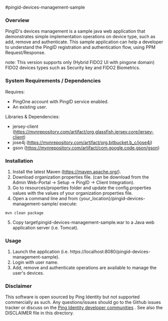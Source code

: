 #pingid-devices-management-sample

### Overview

PingID's devices management is a sample java web application that demonstrates simple implementation operations on device type, such as add, remove and authenticate.
This sample application can help a developer to understand the PingID registration and authentication flow, using PPM Request/Response.

note: This version supports only (Hybrid FIDO2 UI with pingone domain) FIDO2 devices types such as Security key and FIDO2 Biometrics.

### System Requirements / Dependencies

Requires:
 - PingOne account with PingID service enabled.
 - An existing user.

Libraries & Dependencies:
 - jersey-client (https://mvnrepository.com/artifact/org.glassfish.jersey.core/jersey-client)
 - jose4j (https://mvnrepository.com/artifact/org.bitbucket.b_c/jose4j)
 - gson (https://mvnrepository.com/artifact/com.google.code.gson/gson)

 
### Installation
 
1. Install the latest Maven (https://maven.apache.org/).
2. Download organization properties file. (can be download from the Admin Web-Portal -> Setup -> PingID -> Client Integration).
3. Go to resources/properties folder and update the config.properties values with the values of your organization properties file. 
4. Open a command line and from {your_location}/pingid-devices-management-sample/ execute:
```
mvn clean package
```
5. Copy target\pingid-devices-management-sample.war to a Java web application server (i.e. Tomcat).


### Usage

1. Launch the application (i.e. https://localhost:8080/pingid-devices-management-sample).
2. Login with user name.
3. Add, remove and authenticate operations are available to manage the user's devices. 


### Disclaimer

This software is open sourced by Ping Identity but not supported commercially as such. Any questions/issues should go to the Github issues tracker or discuss on the [Ping Identity developer communities] . See also the DISCLAIMER file in this directory.

[Ping Identity developer communities]: https://community.pingidentity.com/collaborate
[Ping Identity Developer Site]: https://developer.pingidentity.com/connect





